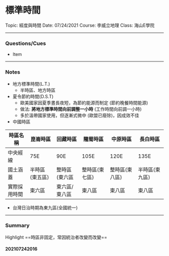 # 標準時間

Topic: 經度與時間
Date: 07/24/2021
Course: 李威立地理
Class: 海山E學院

---

### Questions/Cues
- Item
---
### Notes
- 地方標準時間(L.T.)
	- 半時區、地方時區
- 夏令節約時間(D.S.T)
	- 歐美國家因夏季晝長夜短，為節約能源而制定 (節約晚餐時間能源) 
	- 做法: **將地方標準時間向前調整一小時** (工作時間向前調一小時)
	- 多於溫帶國家使用，但逐漸式微中 (歐盟已廢除)，因成效不佳
- 中國時區

| 時區名稱 | 崑崙時區       | 回藏時區      | 隴蜀時區       | 中原時區       |  長白時區    |   
| --------     | -------------- | ------------- | -------------- | -------------- | ----           |    
| 中央經線     | 75E            | 90E           | 105E           | 120E           | 135E           |     |
| 國土涵蓋     | 半時區(東五區) | 整時區(東六區 | 整時區(東七區) | 整時區(東八區) | 半時區(東九區) |     |
| 實際採用時間 | 東六區         | 東六區/東八區 | 東八區         | 東八區         | 東八區         |     |

- 台灣日治時期為東九區(全國統一)

---
### Summary
Highlight     ==時區非固定，常因統治者改變而改變==

#### 202107242016